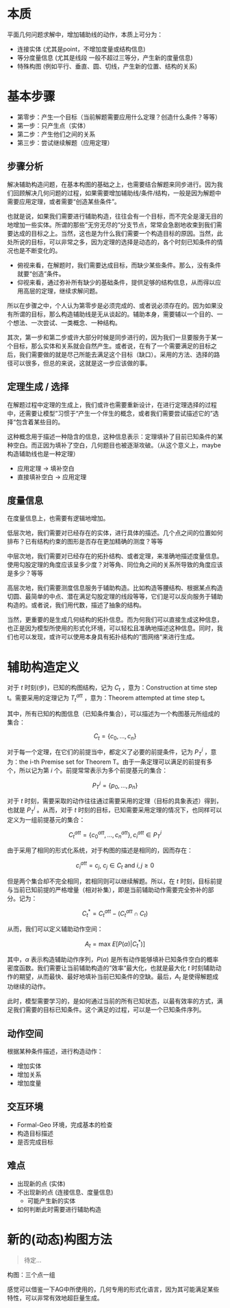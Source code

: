 # 本质

平面几何问题求解中，增加辅助线的动作，本质上可分为：

- 连接实体 (尤其是point，不增加度量或结构信息)
- 等分度量信息 (尤其是线段 一般不超过三等分，产生新的度量信息)
- 特殊构图 (例如平行、垂直、圆、切线，产生新的位置、结构的关系)

# 基本步骤

- 第零步：产生一个目标（当前解题需要应用什么定理？创造什么条件？等等）
- 第一步：只产生点（实体）
- 第二步：产生他们之间的关系
- 第三步：尝试继续解题（应用定理）

## 步骤分析

解决辅助构造问题，在基本构图的基础之上，也需要结合解题来同步进行。因为我们回顾解决几何问题的过程，如果需要增加辅助线/条件/结构，一般是因为解题中需要应用定理，或者需要“创造某些条件”。

也就是说，如果我们需要进行辅助构造，往往会有一个目标，而不完全是漫无目的地增加一些实体。所谓的那些”无穷无尽的“分支节点，常常会急剧地收束到我们需要达成的目标之上。当然，这也是为什么我们需要一个构造目标的原因。当然，此处所说的目标，可以非常之多，因为定理的选择是动态的，各个时刻已知条件的情况也是不断变化的。

- 俯视来看，在解题时，我们需要达成目标，而缺少某些条件。那么，没有条件就要“创造”条件。
- 仰视来看，通过弥补所有缺少的基础条件，提供足够的结构信息，从而得以应用高层的定理，继续求解问题。

所以在步骤之中，个人认为第零步是必须完成的、或者说必须存在的。因为如果没有所谓的目标，那么构造辅助线是无从谈起的。辅助本身，需要辅以一个目的、一个想法、一次尝试、一类概念、一种结构。

其次，第一步和第二步或许大部分时候是同步进行的，因为我们一旦要服务于某一个目标，那么实体和关系就会自然产生。或者说，在有了一个需要满足的目标之后，我们需要做的就是尽己所能去满足这个目标（缺口）。采用的方法、选择的路径可以很多，但总的来说，这就是这一步应该做的事。

## 定理生成 / 选择

在解题过程中定理的生成上，我们或许也需要重新设计，在进行定理选择的过程中，还需要让模型”习惯于“产生一个伴生的概念，或者我们需要尝试描述它的”选择“包含着某些目的。

这种概念用于描述一种隐含的信息，这种信息表示：定理填补了目前已知条件的某种空白。而正因为填补了空白，几何题目也被逐渐攻破。（从这个意义上，maybe 构造辅助线也是一种定理）

- 应用定理 → 填补空白
- 直接填补空白 → 应用定理

## 度量信息

在度量信息上，也需要有逻辑地增加。

低层次地，我们需要对已经存在的实体，进行具体的描述。几个点之间的位置如何排布？已有结构约束的图形是否存在更加精确的测度？等等

中层次地，我们需要对已经存在的拓扑结构、或者定理，来准确地描述度量信息。使用勾股定理的角度应该呈多少度？对等角、同位角之间的关系所导致的角度应该是多少？等等

高层次地，我们需要测度信息服务于辅助构造。比如构造等腰结构、根据某点构造切圆、最简单的中点、潜在满足勾股定理的线段等等，它们是可以反向服务于辅助构造的。或者说，我们用代数，描述了抽象的结构。

当然，更重要的是生成几何结构的拓扑信息。而为何我们可以直接生成这种信息，也正是因为模型所使用的形式化环境，可以轻松且准确地描述这种信息。同时，我们也可以发现，或许可以使用本身具有拓扑结构的”图网络“来进行生成。

# 辅助构造定义

对于 $t$ 时刻(步)，已知的构图结构，记为 $C_t$ ，意为：Construction at time step t。需要采用的定理记为 $T_t^{att}$ ，意为：Theorem attempted at time step t。

其中，所有已知的构图信息（已知条件集合），可以描述为一个构图基元所组成的集合：

$$
C_t = \{ c_0, \dots, c_n \}
$$

对于每一个定理，在它们的前提当中，都定义了必要的前提条件，记为 $P_T^i$ ，意为：the i-th Premise set for Theorem T。由于一条定理可以满足的前提有多个，所以记为第 $i$ 个。前提常常表示为多个前提基元的集合：

$$
P^i_T = \{ p_0, \dots, p_n \}
$$

对于 $t$ 时刻，需要采取的动作往往通过需要采用的定理（目标的具象表述）得到，也就是 $P_T^i$ 。从而，对于 $t$ 时刻的目标，已知需要采用定理的情况下，也同样可以定义为一组前提基元的集合：

$$
C_t^{att} = \{ c_0^{att}, \dots, c_n^{att} \}, c_i^{att} \in P_T^i
$$

由于采用了相同的形式化系统，对于构图的描述是相同的，因而存在：

$$
c_i^{att} = c_j, \ c_j \in C_t \ \text {and} \ i,j \ge 0
$$

但是两个集合却不完全相同，若相同则可以继续解题。所以，在 $t$ 时刻，目标前提与当前已知前提的严格增量（相对补集），即是当前辅助动作需要完全弥补的部分。记为：

$$
C_t^* = C_t^{att} - \left ( C_t^{att} \cap C_t \right )
$$

从而，我们可以定义辅助动作空间：

$$
A_t = \text {max} \  E[ P(\alpha) | C_t^* ) ]
$$

其中，$\alpha$ 表示构造辅助动作序列，$P(\alpha)$ 是所有动作能够填补已知条件空白的概率密度函数。我们需要让当前辅助构造的”效率“最大化，也就是最大化 $t$ 时刻辅助动作的期望，从而最快、最好地填补当前已知条件的空缺。最后，$A_t$ 是使得解题成功继续的动作。

此时，模型需要学习的，是如何通过当前的所有已知状态，以最有效率的方式，满足我们需要的目标已知条件。这个满足的过程，可以是一个已知条件序列。

## 动作空间

根据某种条件描述，进行构造动作：

- 增加实体
- 增加关系
- 增加度量

## 交互环境

- Formal-Geo 环境，完成基本的检查
- 构造目标描述
- 是否完成目标

## 难点

- 出现新的点 (实体)
- 不出现新的点 (连接信息、度量信息)
	- 可能产生新的实体
- 如何判断此时需要进行辅助构造

# 新的(动态)构图方法

>待定...

构图：三个点一组

感觉可以借鉴一下AG中所使用的，几何专用的形式化语言，因为其可能满足某些特性，可以非常有效地超巨量生成。